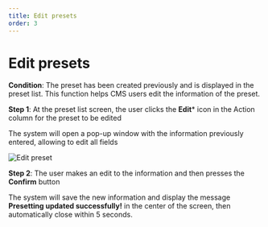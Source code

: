 ```yaml
---
title: Edit presets
order: 3
---
```


# Edit presets

**Condition**: The preset has been created previously and is displayed in the preset list. This function helps CMS users edit the information of the preset.

**Step 1**: At the preset list screen, the user clicks the **Edit**\* icon in the Action column for the preset to be edited

The system will open a pop-up window with the information previously entered, allowing to edit all fields

![Edit preset](/images/media-live/preset/update-preset.png)

**Step 2**: The user makes an edit to the information and then presses the **Confirm** button

The system will save the new information and display the message **Presetting updated successfully!** in the center of the screen, then automatically close within 5 seconds.
